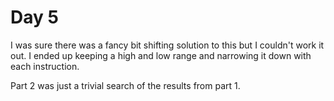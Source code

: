 # Day 5

I was sure there was a fancy bit shifting solution to this but I couldn't work it out. I ended up keeping a high and low range and narrowing it down with each instruction.

Part 2 was just a trivial search of the results from part 1.